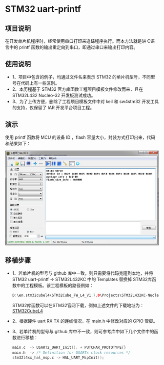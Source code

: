 # STM32 uart-printf

## 项目说明

在开发单片机程序时，经常使用串口打印来追踪程序执行。而本方法就是讲 C语言中的 printf 函数的输出重定向到串口，即通过串口来输出打印内容。

## 使用说明

- 1、项目中包含的例子，均通过文件名来表示 STM32 的单片机型号，不同型号在代码上有一些区别。
- 2、本历程基于 STM32 官方库函数工程项目模板文件修改而来，且在 STM32L432 Nucleo-32 开发板测试成功。
- 3、为了上传方便，删除了工程项目模板文件中对 keil 和 sw4stm32 开发工具的支持，仅保留了 IAR 开发平台项目工程。

## 演示

使用 printf 函数将 MCU 的设备 ID ，flash 容量大小，封装方式打印出来，代码和结果如下：

![uart-printf](http://github.com/cyang812/STM32-uart-printf/raw/master/DEMO.png)

## 移植步骤

- 1、若单片机的型号与 github 库中一致，则只需要将代码克隆到本地，并将 STM32 uart-printf -> STM32L432KC 中的 Templates 替换掉 STM32库函数中的工程模板。该工程模板的路径例如：
    ```c
    D:\en.stm32cubel4\STM32Cube_FW_L4_V1.7.0\Projects\STM32L432KC-Nucleo\Templates
    ```
    STM32库函数可以在STM32官网下载，例如上述文件的下载地址为：
    [STM32CubeL4](http://www.st.com/content/st_com/en/products/embedded-software/mcus-embedded-software/stm32-embedded-software/stm32cube-embedded-software/stm32cubel4.html)

- 2、根据硬件 uart RX TX 的连线情况，在 main.h 中修改对应的 GPIO 管脚。

- 3、若单片机的型号与 github 库中不一致，则可参考库中如下几个文件中的函数进行移植：
    ```c
    main.c  -> USART2_UART_Init(); + PUTCHAR_PROTOTYPE{}
    main.h  -> /* Definition for USARTx clock resources */
    stm32l4xx_hal_msp.c -> HAL_UART_MspInit();
    ```